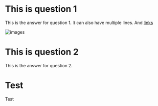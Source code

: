 # This is question 1

This is the answer for question 1.
It can also have multiple lines.
And [links](https://github.com/pwab/quix)

![images](/quix/img/favicon/favicon-32x32.png)

# This is question 2

This is the answer for question 2.

# Test

Test
